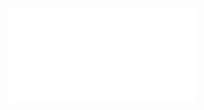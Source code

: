 ![Cardinality](../../../../../Attachments/2.%20Mathematics/1.%20Pure%20mathematics/Mathematical%20logic/Set%20theory/Concepts/Cardinality.pdf)